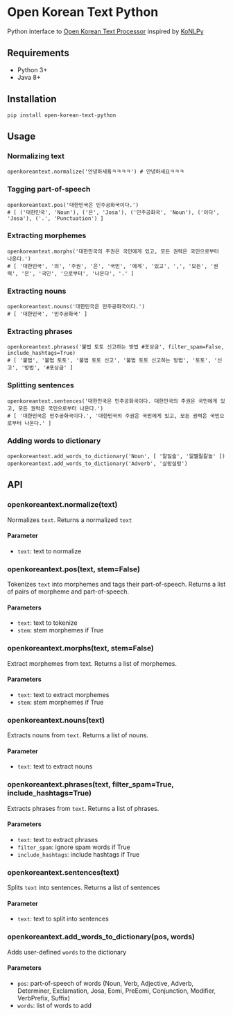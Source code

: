 # Open Korean Text Python
Python interface to [Open Korean Text Processor](http://openkoreantext.org) inspired by [KoNLPy](http://konlpy.org)

## Requirements
- Python 3+
- Java 8+

## Installation
    pip install open-korean-text-python

## Usage
### Normalizing text
    openkoreantext.normalize('안녕하세욬ㅋㅋㅋㅋ') # 안녕하세요ㅋㅋㅋ

### Tagging part-of-speech
    openkoreantext.pos('대한민국은 민주공화국이다.')
    # [ ('대한민국', 'Noun'), ('은', 'Josa'), ('민주공화국', 'Noun'), ('이다', 'Josa'), ('.', 'Punctuation') ]

### Extracting morphemes
    openkoreantext.morphs('대한민국의 주권은 국민에게 있고, 모든 권력은 국민으로부터 나온다.')
    # [ '대한민국', '의', '주권', '은', '국민', '에게', '있고', ',', '모든', '권력', '은', '국민', '으로부터', '나온다', '.' ]

### Extracting nouns
    openkoreantext.nouns('대한민국은 민주공화국이다.')
    # [ '대한민국', '민주공화국' ]

### Extracting phrases
    openkoreantext.phrases('불법 토토 신고하는 방법 #포상금', filter_spam=False, include_hashtags=True)
    # [ '불법', '불법 토토', '불법 토토 신고', '불법 토토 신고하는 방법', '토토', '신고', '방법', '#포상금' ]

### Splitting sentences
    openkoreantext.sentences('대한민국은 민주공화국이다. 대한민국의 주권은 국민에게 있고, 모든 권력은 국민으로부터 나온다.')
    # [ '대한민국은 민주공화국이다.', '대한민국의 주권은 국민에게 있고, 모든 권력은 국민으로부터 나온다.' ]

### Adding words to dictionary
    openkoreantext.add_words_to_dictionary('Noun', [ '앎읾슮', '앎멞릶칾놂' ])
    openkoreantext.add_words_to_dictionary('Adverb', '살랑설렁')

## API
### openkoreantext.normalize(text)
Normalizes `text`. Returns a normalized `text`
#### Parameter
- `text`: text to normalize

### openkoreantext.pos(text, stem=False)
Tokenizes `text` into morphemes and tags their part-of-speech. Returns a list of pairs of morpheme and part-of-speech.
#### Parameters
- `text`: text to tokenize
- `stem`: stem morphemes if True

### openkoreantext.morphs(text, stem=False)
Extract morphemes from text. Returns a list of morphemes.
#### Parameters
- `text`: text to extract morphemes
- `stem`: stem morphemes if True

### openkoreantext.nouns(text)
Extracts nouns from `text`. Returns a list of nouns.
#### Parameter
- `text`: text to extract nouns

### openkoreantext.phrases(text, filter_spam=True, include_hashtags=True)
Extracts phrases from `text`. Returns a list of phrases.
#### Parameters
- `text`: text to extract phrases
- `filter_spam`: ignore spam words if True
- `include_hashtags`: include hashtags if True

### openkoreantext.sentences(text)
Splits `text` into sentences. Returns a list of sentences
#### Parameter
- `text`: text to split into sentences

### openkoreantext.add_words_to_dictionary(pos, words)
Adds user-defined `words` to the dictionary
#### Parameters
- `pos`: part-of-speech of words (Noun, Verb, Adjective, Adverb, Determiner, Exclamation, Josa, Eomi, PreEomi, Conjunction, Modifier, VerbPrefix, Suffix)
- `words`: list of words to add
